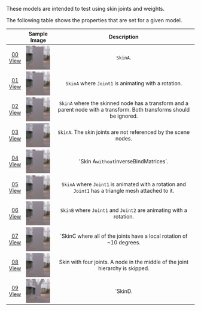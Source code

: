 These models are intended to test using skin joints and weights.  

The following table shows the properties that are set for a given model.  

|   | Sample Image | Description |
| :---: | :---: | :---: |
| [00](Animation_Skin_00.gltf)<br>[View](https://bghgary.github.io/glTF-Assets-Viewer/?folder=2&model=0) | [<img src="Figures/Thumbnails/Animation_Skin_00.png" align="middle">](Figures/SampleImages/Animation_Skin_00.png) | `SkinA`. |
| [01](Animation_Skin_01.gltf)<br>[View](https://bghgary.github.io/glTF-Assets-Viewer/?folder=2&model=1) | [<img src="Figures/Thumbnails/Animation_Skin_01.png" align="middle">](Figures/SampleImages/Animation_Skin_01.png) | `SkinA` where `Joint1` is animating with a rotation. |
| [02](Animation_Skin_02.gltf)<br>[View](https://bghgary.github.io/glTF-Assets-Viewer/?folder=2&model=2) | [<img src="Figures/Thumbnails/Animation_Skin_02.png" align="middle">](Figures/SampleImages/Animation_Skin_02.png) | `SkinA` where the skinned node has a transform and a parent node with a transform. Both transforms should be ignored. |
| [03](Animation_Skin_03.gltf)<br>[View](https://bghgary.github.io/glTF-Assets-Viewer/?folder=2&model=3) | [<img src="Figures/Thumbnails/Animation_Skin_03.png" align="middle">](Figures/SampleImages/Animation_Skin_03.png) | `SkinA`. The skin joints are not referenced by the scene nodes. |
| [04](Animation_Skin_04.gltf)<br>[View](https://bghgary.github.io/glTF-Assets-Viewer/?folder=2&model=4) | [<img src="Figures/Thumbnails/Animation_Skin_04.png" align="middle">](Figures/SampleImages/Animation_Skin_04.png) | 'Skin A` without `inverseBindMatrices`. |
| [05](Animation_Skin_05.gltf)<br>[View](https://bghgary.github.io/glTF-Assets-Viewer/?folder=2&model=5) | [<img src="Figures/Thumbnails/Animation_Skin_05.png" align="middle">](Figures/SampleImages/Animation_Skin_05.png) | `SkinA` where `Joint1` is animated with a rotation and `Joint1` has a triangle mesh attached to it. |
| [06](Animation_Skin_06.gltf)<br>[View](https://bghgary.github.io/glTF-Assets-Viewer/?folder=2&model=6) | [<img src="Figures/Thumbnails/Animation_Skin_06.png" align="middle">](Figures/SampleImages/Animation_Skin_06.png) | `SkinB` where `Joint1` and `Joint2` are animating with a rotation. |
| [07](Animation_Skin_07.gltf)<br>[View](https://bghgary.github.io/glTF-Assets-Viewer/?folder=2&model=7) | [<img src="Figures/Thumbnails/Animation_Skin_07.png" align="middle">](Figures/SampleImages/Animation_Skin_07.png) | `SkinC where all of the joints have a local rotation of ~10 degrees. |
| [08](Animation_Skin_08.gltf)<br>[View](https://bghgary.github.io/glTF-Assets-Viewer/?folder=2&model=8) | [<img src="Figures/Thumbnails/Animation_Skin_08.png" align="middle">](Figures/SampleImages/Animation_Skin_08.png) | Skin with four joints. A node in the middle of the joint hierarchy is skipped. |
| [09](Animation_Skin_09.gltf)<br>[View](https://bghgary.github.io/glTF-Assets-Viewer/?folder=2&model=9) | [<img src="Figures/Thumbnails/Animation_Skin_09.png" align="middle">](Figures/SampleImages/Animation_Skin_09.png) | `SkinD. |
 

